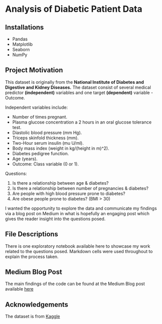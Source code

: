 # Analysis of Diabetic Patient Data

## Installations
 - Pandas
 - Matplotlib
 - Seaborn
 - NumPy

## Project Motivation
This dataset is originally from the **National Institute of Diabetes and Digestive and Kidney Diseases.** The dataset consist of several medical predictor **(independent)** variables and one target **(dependent)** variable - Outcome. 

Independent variables include:

- Number of times pregnant.
- Plasma glucose concentration a 2 hours in an oral glucose tolerance test.
- Diastolic blood pressure (mm Hg).
- Triceps skinfold thickness (mm).
- Two-Hour serum insulin (mu U/ml).
- Body mass index (weight in kg/(height in m)^2).
- Diabetes pedigree function.
- Age (years).
- Outcome: Class variable (0 or 1).

Questions:

1. Is there a relationship between age & diabetes?
2. Is there a relationship between number of pregnancies & diabetes?
3. Are people with high blood pressure prone to diabetes? 
4. Are obese people prone to diabetes? (BMI > 30)

I wanted the opportunity to explore the data and communicate my findings via a blog post on Medium in what is hopefully an engaging post which gives the reader insight into the questions posed. 

## File Descriptions
There is one exploratory notebook available here to showcase my work related to the questions posed. Markdown cells were used throughout to explain the process taken.

## Medium Blog Post 
The main findings of the code can be found at the Medium Blog post available [here](https://medium.com/@chuminhlu/patterns-found-in-the-diabetic-patient-dataset-6ad2bce47524)

## Acknowledgements
The dataset is from [Kaggle](https://www.kaggle.com/datasets/akshaydattatraykhare/diabetes-dataset)
